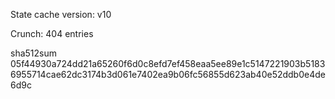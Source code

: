 State cache version: v10

Crunch: 404 entries

sha512sum 05f44930a724dd21a65260f6d0c8efd7ef458eaa5ee89e1c5147221903b51836955714cae62dc3174b3d061e7402ea9b06fc56855d623ab40e52ddb0e4de6d9c